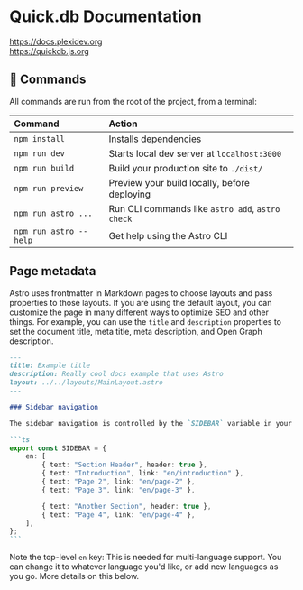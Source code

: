 # Quick.db Documentation

https://docs.plexidev.org <br>
https://quickdb.js.org

## 🧞 Commands

All commands are run from the root of the project, from a terminal:

| Command                | Action                                           |
| :--------------------- | :----------------------------------------------- |
| `npm install`          | Installs dependencies                            |
| `npm run dev`          | Starts local dev server at `localhost:3000`      |
| `npm run build`        | Build your production site to `./dist/`          |
| `npm run preview`      | Preview your build locally, before deploying     |
| `npm run astro ...`    | Run CLI commands like `astro add`, `astro check` |
| `npm run astro --help` | Get help using the Astro CLI                     |

## Page metadata

Astro uses frontmatter in Markdown pages to choose layouts and pass properties to those layouts. If you are using the default layout, you can customize the page in many different ways to optimize SEO and other things. For example, you can use the `title` and `description` properties to set the document title, meta title, meta description, and Open Graph description.

````markdown
---
title: Example title
description: Really cool docs example that uses Astro
layout: ../../layouts/MainLayout.astro
---

### Sidebar navigation

The sidebar navigation is controlled by the `SIDEBAR` variable in your `src/config.ts` file. You can customize the sidebar by modifying this object. A default, starter navigation has already been created for you.

```ts
export const SIDEBAR = {
    en: [
        { text: "Section Header", header: true },
        { text: "Introduction", link: "en/introduction" },
        { text: "Page 2", link: "en/page-2" },
        { text: "Page 3", link: "en/page-3" },

        { text: "Another Section", header: true },
        { text: "Page 4", link: "en/page-4" },
    ],
};
```
````

Note the top-level `en` key: This is needed for multi-language support. You can change it to whatever language you'd like, or add new languages as you go. More details on this below.

